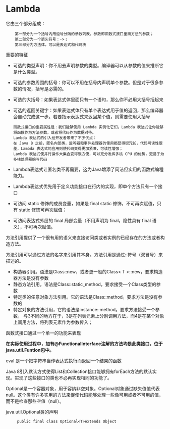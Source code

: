 # Lambda

   它由三个部分组成：
   
        第一部分为一个括号内用逗号分隔的参数列表，参数即函数式接口里面方法的参数；
        第二部分为一个箭头符号：->；
        第三部分为方法体，可以是表达式和代码块
        
 重要的特征
 
- 可选的类型声明：你不用去声明参数的类型。编译器可以从参数的值来推断它是什么类型。
- 可选的参数周围的括号：你可以不用在括号内声明单个参数。但是对于很多参数的情况，括号是必需的。
- 可选的大括号：如果表达式体里面只有一个语句，那么你不必用大括号括起来
- 可选的返回关键字：如果表达式体只有单个表达式用于值的返回，那么编译器会自动完成这一步。若要指示表达式来返回某个值，则需要使用大括号

      函数式接口的重要属性是：我们能够使用 Lambda 实例化它们，Lambda 表达式让你能够将函数作为方法参数，或者将代码作为数据对待。
      Lambda 表达式的引入给开发者带来了不少优点：
      在 Java 8 之前，匿名内部类，监听器和事件处理器的使用都显得很冗长，代码可读性很差，Lambda 表达式的应用则使代码变得更加紧凑，可读性增强；
      Lambda 表达式使并行操作大集合变得很方便，可以充分发挥多核 CPU 的优势，更易于为多核处理器编写代码
   
   
   
- Lambda表达式让匿名类不再需要，这为Java增添了简洁但实用的函数式编程能力。    

- Lambda表达式优先用于定义功能接口在行内的实现，即单个方法只有一个接口

- 可访问 static 修饰的成员变量，如果是 final static 修饰，不可再次赋值，只有 static 修饰可再次赋值；
- 可访问表达式外层的 final 局部变量（不用声明为 final，隐性具有 final 语义），不可再次赋值。



方法引用提供了一个很有用的语义来直接访问类或者实例的已经存在的方法或者构造方法。

方法引用可以通过方法的名字来引用其本身。方法引用是通过::符号（双冒号）来描述的。

- 构造器引用。语法是Class::new，或者更一般的Class< T >::new，要求构造器方法是没有参数
- 静态方法引用。语法是Class::static_method，要求接受一个Class类型的参数
- 特定类的任意对象方法引用。它的语法是Class::method。要求方法是没有参数的
- 特定对象的方法引用，它的语法是instance::method。要求方法接受一个参数，
与3不同的地方在于，3是在列表元素上分别调用方法，而4是在某个对象上调用方法，将列表元素作为参数传入；

函数式接口通过一个单一的功能来表现

**在实际使用过程中，加有@FunctionalInterface注解的方法均是此类接口，位于java.util.Funtion包中。**

eval 是一个把字符串当作表达式执行而返回一个结果的函数

Java 8引入默认方式使得List和Collection接口能够拥有forEach方法的默认实现。实现了这些接口的类也不必再实现相同的功能了。

Optional是一个容器对象，用于容纳非空对象。Optional对象通过缺失值值代表null。这个类有许多实用的方法来促使代码能够处理一些像可用或者不可用的值，而不是检查那些空值（null）。

java.util.Optional<T>类的声明

         public final class Optional<T>extends Object
